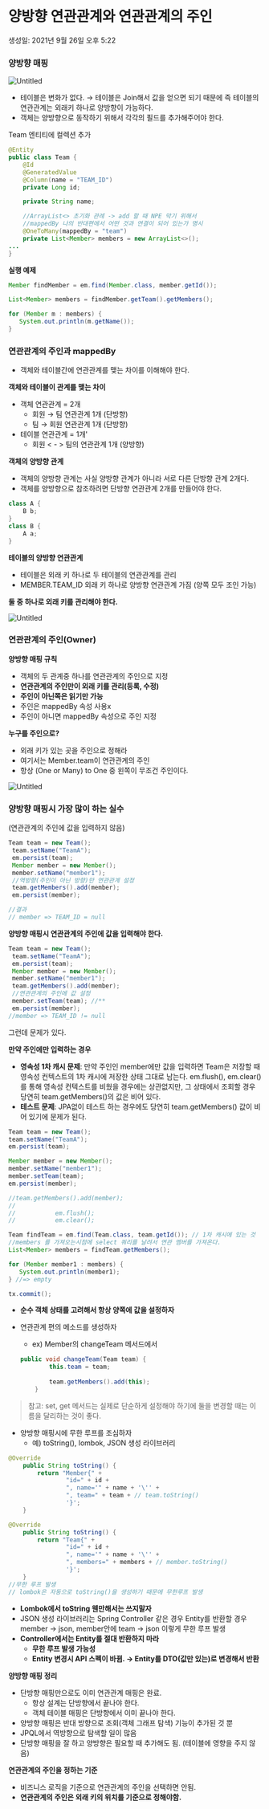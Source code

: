 # 양방향 연관관계와 연관관계의 주인

생성일: 2021년 9월 26일 오후 5:22

### 양방향 매핑

![Untitled](%E1%84%8B%E1%85%A3%E1%86%BC%E1%84%87%E1%85%A1%E1%86%BC%E1%84%92%E1%85%A3%E1%86%BC%20%E1%84%8B%E1%85%A7%E1%86%AB%E1%84%80%E1%85%AA%E1%86%AB%E1%84%80%E1%85%AA%E1%86%AB%E1%84%80%E1%85%A8%E1%84%8B%E1%85%AA%20%E1%84%8B%E1%85%A7%E1%86%AB%E1%84%80%E1%85%AA%E1%86%AB%E1%84%80%E1%85%AA%E1%86%AB%E1%84%80%E1%85%A8%E1%84%8B%E1%85%B4%20%E1%84%8C%E1%85%AE%E1%84%8B%E1%85%B5%E1%86%AB%20359f6558b2fb4d32b38a9993a6a35298/Untitled.png)

- 테이블은 변화가 없다. → 테이블은 Join해서 값을 얻으면 되기 때문에 즉 테이블의 연관관계는 외래키 하나로 양방향이 가능하다.
- 객체는 양방향으로 동작하기 위해서 각각의 필드를 추가해주어야 한다.

Team 엔티티에 컬렉션 추가

```java
@Entity
public class Team {
    @Id
    @GeneratedValue
    @Column(name = "TEAM_ID")
    private Long id;

    private String name;

    //ArrayList<> 초기화 관례 -> add 할 때 NPE 막기 위해서
    //mappedBy 나의 반대편에서 어떤 것과 연결이 되어 있는가 명시
    @OneToMany(mappedBy = "team")
    private List<Member> members = new ArrayList<>();
...
}
```

**실행 예제**

```java
Member findMember = em.find(Member.class, member.getId());

List<Member> members = findMember.getTeam().getMembers();

for (Member m : members) {
   System.out.println(m.getName());
}
```

### 연관관계의 주인과 mappedBy

- 객체와 테이블간에 연관관계를 맺는 차이를 이해해야 한다.

**객체와 테이블이 관계를 맺는 차이**

- 객체 연관관계 = 2개
    - 회원 → 팀 연관관계 1개 (단방향)
    - 팀 → 회원 연관관계 1개 (단방향)
- 테이블 연관관계 = 1개'
    - 회원 < - > 팀의 연관관계 1개 (양방향)

**객체의 양방향 관계**

- 객체의 양방향 관계는 사실 양방향 관계가 아니라 서로 다른 단방향 관계 2개다.
- 객체를 양방향으로 참조하려면 단방향 연관관계 2개를 만들어야 한다.

```java
class A {
	B b;
}
class B {
	A a;
}
```

**테이블의 양방향 연관관계**

- 테이블은 외래 키 하나로 두 테이블의 연관관계를 관리
- MEMBER.TEAM_ID 외래 키 하나로 양방향 연관관계 가짐 (양쪽 모두 조인 가능)

**둘 중 하나로 외래 키를 관리해야 한다.**

![Untitled](%E1%84%8B%E1%85%A3%E1%86%BC%E1%84%87%E1%85%A1%E1%86%BC%E1%84%92%E1%85%A3%E1%86%BC%20%E1%84%8B%E1%85%A7%E1%86%AB%E1%84%80%E1%85%AA%E1%86%AB%E1%84%80%E1%85%AA%E1%86%AB%E1%84%80%E1%85%A8%E1%84%8B%E1%85%AA%20%E1%84%8B%E1%85%A7%E1%86%AB%E1%84%80%E1%85%AA%E1%86%AB%E1%84%80%E1%85%AA%E1%86%AB%E1%84%80%E1%85%A8%E1%84%8B%E1%85%B4%20%E1%84%8C%E1%85%AE%E1%84%8B%E1%85%B5%E1%86%AB%20359f6558b2fb4d32b38a9993a6a35298/Untitled%201.png)

### 연관관계의 주인(Owner)

 

**양방향 매핑 규칙**

- 객체의 두 관계중 하나를 연관관계의 주인으로 지정
- **연관관계의 주인만이 외래 키를 관리(등록, 수정)**
- **주인이 아닌쪽은 읽기만 가능**
- 주인은 mappedBy 속성 사용x
- 주인이 아니면 mappedBy 속성으로 주인 지정

**누구를 주인으로?**

- 외래 키가 있는 곳을 주인으로 정해라
- 여기서는 Member.team이 연관관계의 주인
- 항상 (One or Many) to One 중 왼쪽이 무조건 주인이다.

![Untitled](%E1%84%8B%E1%85%A3%E1%86%BC%E1%84%87%E1%85%A1%E1%86%BC%E1%84%92%E1%85%A3%E1%86%BC%20%E1%84%8B%E1%85%A7%E1%86%AB%E1%84%80%E1%85%AA%E1%86%AB%E1%84%80%E1%85%AA%E1%86%AB%E1%84%80%E1%85%A8%E1%84%8B%E1%85%AA%20%E1%84%8B%E1%85%A7%E1%86%AB%E1%84%80%E1%85%AA%E1%86%AB%E1%84%80%E1%85%AA%E1%86%AB%E1%84%80%E1%85%A8%E1%84%8B%E1%85%B4%20%E1%84%8C%E1%85%AE%E1%84%8B%E1%85%B5%E1%86%AB%20359f6558b2fb4d32b38a9993a6a35298/Untitled%202.png)

### 양방향 매핑시 가장 많이 하는 실수

(연관관계의 주인에 값을 입력하지 않음)

```java
Team team = new Team();
 team.setName("TeamA");
 em.persist(team);
 Member member = new Member();
 member.setName("member1");
 //역방향(주인이 아닌 방향)만 연관관계 설정
 team.getMembers().add(member);
 em.persist(member);

//결과
// member => TEAM_ID = null
```

**양방향 매핑시 연관관계의 주인에 값을 입력해야 한다.**

```java
Team team = new Team();
 team.setName("TeamA");
 em.persist(team);
 Member member = new Member();
 member.setName("member1");
 team.getMembers().add(member);
 //연관관계의 주인에 값 설정
 member.setTeam(team); //**
 em.persist(member);
//member => TEAM_ID != null
```

그런데 문제가 있다. 

**만약 주인에만 입력하는 경우** 

- **영속성 1차 캐시 문제**: 만약 주인인 member에만 값을 입력하면 Team은 저장할 때 영속성 컨텍스트의 1차 캐시에 저장한 상태 그대로 남는다.  em.flush(), em.clear()를 통해 영속성 컨텍스트를 비웠을 경우에는 상관없지만,  그 상태에서 조회할 경우 당연히 team.getMembers()의 값은 비어 있다.
- **테스트 문제**: JPA없이 테스트 하는 경우에도 당연히 team.getMembers() 값이 비어 있기에 문제가 된다.

```java
Team team = new Team();
team.setName("TeamA");
em.persist(team);

Member member = new Member();
member.setName("member1");
member.setTeam(team);
em.persist(member);

//team.getMembers().add(member);
//
//           em.flush();
//           em.clear();

Team findTeam = em.find(Team.class, team.getId()); // 1차 캐시에 있는 것
//members 를 가져오는시점에 select 쿼리를 날려서 연관 멤버를 가져온다.
List<Member> members = findTeam.getMembers();

for (Member member1 : members) {
   System.out.println(member1);
} //=> empty

tx.commit();
```

- **순수 객체 상태를 고려해서 항상 양쪽에 값을 설정하자**
- 연관관계 편의 메소드를 생성하자
    - ex) Member의 changeTeam 메서드에서
    
    ```java
    public void changeTeam(Team team) {
            this.team = team;
            
            team.getMembers().add(this);
        }
    ```
    

> 참고: set, get 메서드는 실제로 단순하게 설정해야 하기에 둘을 변경할 때는 이름을 달리하는 것이 좋다.
> 
- 양방향 매핑시에 무한 루프를 조심하자
    - 예) toString(), lombok, JSON 생성 라이브러리

```java
@Override
    public String toString() {
        return "Member{" +
                "id=" + id +
                ", name='" + name + '\'' +
                ", team=" + team + // team.toString()
                '}';
    }

@Override
    public String toString() {
        return "Team{" +
                "id=" + id +
                ", name='" + name + '\'' +
                ", members=" + members + // member.toString()
                '}';
    }
//무한 루프 발생
// lombok은 자동으로 toString()을 생성하기 때문에 무한루프 발생
```

- **Lombok에서 toString 웬만해서는 쓰지말자**
- JSON 생성 라이브러리는 Spring Controller 같은 경우 Entity를 반환할 경우 member → json, member안에 team → json 이렇게 무한 루프 발생
- **Controller에서는 Entity를 절대 반환하지 마라**
    - **무한 루프 발생 가능성**
    - **Entity 변경시 API 스펙이 바뀜. → Entity를 DTO(값만 있는)로 변경해서 반환**

**양방향 매핑 정리**

- 단방향 매핑만으로도 이미 연관관계 매핑은 완료.
    - 항상 설계는 단방향에서 끝나야 한다.
    - 객체 테이블 매핑은 단방향에서 이미 끝나야 한다.
- 양방향 매핑은 반대 방향으로 조회(객체 그래프 탐색) 기능이 추가된 것 뿐
- JPQL에서 역방향으로 탐색할 일이 많음
- 단방향 매핑을 잘 하고 양방향은 필요할 때 추가해도 됨. (테이블에 영향을 주지 않음)

**연관관계의 주인을 정하는 기준**

- 비즈니스 로직을 기준으로 연관관계의 주인을 선택하면 안됨.
- **연관관계의 주인은 외래 키의 위치를 기준으로 정해야함.**